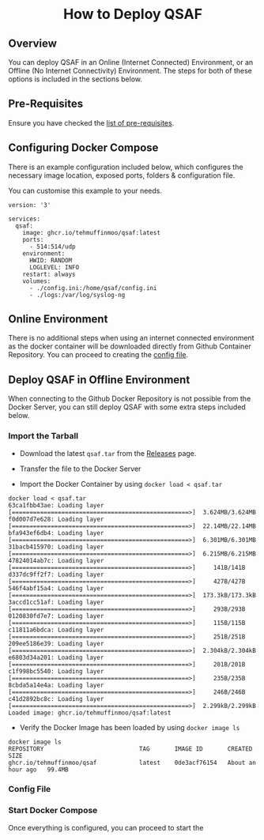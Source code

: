 <h1 align="center">
  <br>
  <!--<a href=""><img src="" alt="Markdownify" width="200"></a>-->
  <br>
  How to Deploy QSAF
  <br>
</h1>

## Overview
You can deploy QSAF in an Online (Internet Connected) Environment, or an Offline (No Internet Connectivity) Environment. The steps for both of these options is included in the sections below.

## Pre-Requisites
Ensure you have checked the [list of pre-requisites](./Pre-Requisites).

## Configuring Docker Compose

There is an example configuration included below, which configures the necessary image location, exposed ports, folders & configuration file.

You can customise this example to your needs.

```
version: '3'

services:
  qsaf:
    image: ghcr.io/tehmuffinmoo/qsaf:latest
    ports:
      - 514:514/udp
    environment:
      HWID: RANDOM
      LOGLEVEL: INFO
    restart: always
    volumes:
      - ./config.ini:/home/qsaf/config.ini
      - ./logs:/var/log/syslog-ng
```

## Online Environment
There is no additional steps when using an internet connected environment as the docker container will be downloaded directly from Github Container Repository. You can proceed to creating the <a href="#Config-File">config file</a>.

## Deploy QSAF in Offline Environment
When connecting to the Github Docker Repository is not possible from the Docker Server, you can still deploy QSAF with some extra steps included below.

### Import the Tarball
* Download the latest `qsaf.tar` from the [Releases](https://github.com/TehMuffinMoo/qsaf/releases) page.

* Transfer the file to the Docker Server

* Import the Docker Container by using `docker load < qsaf.tar`
```
docker load < qsaf.tar 
63ca1fbb43ae: Loading layer [==================================================>]  3.624MB/3.624MB
f0d007d7e628: Loading layer [==================================================>]  22.14MB/22.14MB
bfa943ef6db4: Loading layer [==================================================>]  6.301MB/6.301MB
31bacb415970: Loading layer [==================================================>]  6.215MB/6.215MB
47824014ab7c: Loading layer [==================================================>]     141B/141B
d337dc9ff2f7: Loading layer [==================================================>]     427B/427B
546f4abf15a4: Loading layer [==================================================>]  173.3kB/173.3kB
3accd1cc51af: Loading layer [==================================================>]     293B/293B
0120830fd7e7: Loading layer [==================================================>]     115B/115B
c11811a6bdca: Loading layer [==================================================>]     251B/251B
209ee5186e39: Loading layer [==================================================>]  2.304kB/2.304kB
e6803d34a201: Loading layer [==================================================>]     201B/201B
c1f998bc5540: Loading layer [==================================================>]     235B/235B
8cbda5a14e4a: Loading layer [==================================================>]     246B/246B
c41d2892bc8c: Loading layer [==================================================>]  2.299kB/2.299kB
Loaded image: ghcr.io/tehmuffinmoo/qsaf:latest
```

* Verify the Docker Image has been loaded by using `docker image ls`
```
docker image ls
REPOSITORY                           TAG       IMAGE ID       CREATED             SIZE
ghcr.io/tehmuffinmoo/qsaf            latest    0de3acf76154   About an hour ago   99.4MB
```

### Config File

### Start Docker Compose
Once everything is configured, you can proceed to start the